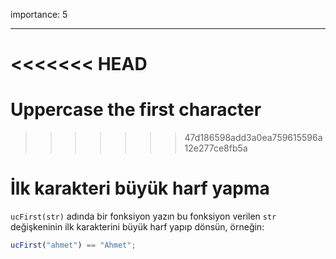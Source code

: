 importance: 5

---

<<<<<<< HEAD
=======
# Uppercase the first character
>>>>>>> 47d186598add3a0ea759615596a12e277ce8fb5a

# İlk karakteri büyük harf yapma

`ucFirst(str)` adında bir fonksiyon yazın bu fonksiyon verilen `str` değişkeninin ilk karakterini büyük harf yapıp dönsün, örneğin:

```js
ucFirst("ahmet") == "Ahmet";
```
